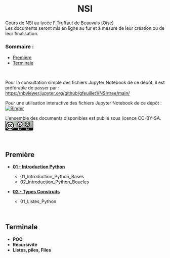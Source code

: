 # <center>**NSI**</center>
 Cours de NSI au lycée F.Truffaut de Beauvais (Oise) </br>
 Les documents seront mis en ligne au fur et à mesure de leur création ou de leur finalisation.
 </br>

 
### Sommaire :
 * [Première](#première)</br>
 * [Terminale](#terminale)</br>
</br>

Pour la consultation simple des fichiers Jupyter Notebook de ce dépôt, il est préférable de passer par :
https://nbviewer.jupyter.org/github/gfeuillet1/NSI/tree/main/

Pour une utilisation interactive des fichiers Jupyter Notebook de ce dépôt :
[![Binder](https://mybinder.org/badge_logo.svg)](https://mybinder.org/v2/gh/gfeuillet1/NSI/main/)

L'ensemble des documents disponibles est publié sous licence CC-BY-SA.
![](https://github.com/gfeuillet1/NSI/blob/main/ccbysa.png)

 </br>
 
## **Première**
* **[01 - Introduction Python](https://github.com/gfeuillet1/NSI/tree/main/Premi%C3%A8re/01_Introduction_Python)** 
  * 01_Introduction_Python_Bases
  * 02_Introduction_Python_Boucles

* **[02 - Types Construits](https://github.com/gfeuillet1/NSI/tree/main/Premi%C3%A8re/02_Types_Construits)**
  * 01_Listes_Python
  
</br>

## **Terminale**
* **POO**
* **Récursivité**
* **Listes, piles, Files**
